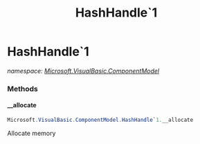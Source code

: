 ﻿---
title: HashHandle`1
---

# HashHandle`1
_namespace: [Microsoft.VisualBasic.ComponentModel](N-Microsoft.VisualBasic.ComponentModel.html)_





### Methods

#### __allocate
```csharp
Microsoft.VisualBasic.ComponentModel.HashHandle`1.__allocate
```
Allocate memory


